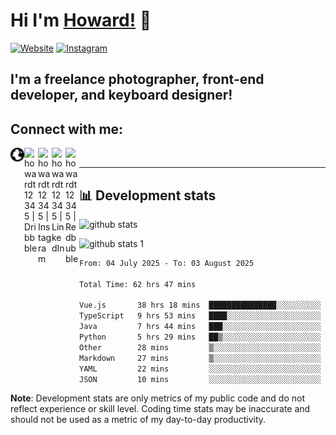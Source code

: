 # Hi I'm [Howard!][website] 👋

[![Website](https://img.shields.io/website?label=howardt12345.com&style=for-the-badge&url=https%3A%2F%2Fhowardt12345.com)](https://howardt12345.com)
[![Instagram](https://img.shields.io/badge/instagram-%23E4405F.svg?&style=for-the-badge&logo=instagram&logoColor=white)](https://instagram.com/howardt12345)

I'm a freelance photographer, front-end developer, and keyboard designer!
---

## Connect with me:

[<img align="left" alt="howardt12345.com" width="22px" src="https://raw.githubusercontent.com/iconic/open-iconic/master/svg/globe.svg" />][website]
[<img align="left" alt="howardt12345 | Dribbble" width="22px" src="https://cdn.jsdelivr.net/npm/simple-icons@v3/icons/dribbble.svg" />][dribbble]
[<img align="left" alt="howardt12345 | Instagram" width="22px" src="https://cdn.jsdelivr.net/npm/simple-icons@v3/icons/instagram.svg" />][instagram]
[<img align="left" alt="howardt12345 | LinkedIn" width="22px" src="https://cdn.jsdelivr.net/npm/simple-icons@v3/icons/linkedin.svg" />][linkedin]
[<img align="left" alt="howardt12345 | Redbubble" width="22px" src="https://cdn.jsdelivr.net/npm/simple-icons@v3/icons/redbubble.svg" />][redbubble]

<br />

---

## 📊 Development stats

![github stats](https://github-readme-stats.vercel.app/api?username=howardt12345&show_icons=true&hide_border=true&theme=dark&hide=contribs,issues)

![github stats 1](https://github-readme-stats.vercel.app/api/top-langs?username=howardt12345&langs_count=8&show_icons=true&hide_border=true&theme=dark&layout=compact)

<!--START_SECTION:waka-->

```txt
From: 04 July 2025 - To: 03 August 2025

Total Time: 62 hrs 47 mins

Vue.js       38 hrs 18 mins  ███████████████░░░░░░░░░░   60.56 %
TypeScript   9 hrs 53 mins   ████░░░░░░░░░░░░░░░░░░░░░   15.64 %
Java         7 hrs 44 mins   ███░░░░░░░░░░░░░░░░░░░░░░   12.24 %
Python       5 hrs 29 mins   ██▒░░░░░░░░░░░░░░░░░░░░░░   08.67 %
Other        28 mins         ▒░░░░░░░░░░░░░░░░░░░░░░░░   00.76 %
Markdown     27 mins         ▒░░░░░░░░░░░░░░░░░░░░░░░░   00.72 %
YAML         22 mins         ░░░░░░░░░░░░░░░░░░░░░░░░░   00.60 %
JSON         10 mins         ░░░░░░░░░░░░░░░░░░░░░░░░░   00.28 %
```

<!--END_SECTION:waka-->

**Note**: Development stats are only metrics of my public code and do not reflect experience or skill level. Coding time stats may be inaccurate and should not be used as a metric of my day-to-day productivity.

[website]: https://howardt12345.com
[dribbble]: https://dribbble.com/howardt12345
[instagram]: https://instagram.com/howardt12345
[linkedin]: https://linkedin.com/in/howardt12345
[redbubble]: https://www.redbubble.com/people/howardt12345/
